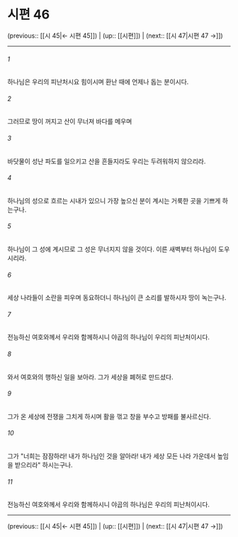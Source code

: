 # 시편 46

(previous:: [[시 45|← 시편 45]]) | (up:: [[시편]]) | (next:: [[시 47|시편 47 →]])

***




###### 1 

하나님은 우리의 피난처시요 힘이시며 환난 때에 언제나 돕는 분이시다. 



###### 2 

그러므로 땅이 꺼지고 산이 무너져 바다를 메우며 



###### 3 

바닷물이 성난 파도를 일으키고 산을 흔들지라도 우리는 두려워하지 않으리라. 



###### 4 

하나님의 성으로 흐르는 시내가 있으니 가장 높으신 분이 계시는 거룩한 곳을 기쁘게 하는구나. 



###### 5 

하나님이 그 성에 계시므로 그 성은 무너지지 않을 것이다. 이른 새벽부터 하나님이 도우시리라. 



###### 6 

세상 나라들이 소란을 피우며 동요하더니 하나님이 큰 소리를 발하시자 땅이 녹는구나. 



###### 7 

전능하신 여호와께서 우리와 함께하시니 야곱의 하나님이 우리의 피난처이시다. 



###### 8 

와서 여호와의 행하신 일을 보아라. 그가 세상을 폐허로 만드셨다. 



###### 9 

그가 온 세상에 전쟁을 그치게 하시며 활을 꺾고 창을 부수고 방패를 불사르신다. 



###### 10 

그가 "너희는 잠잠하라! 내가 하나님인 것을 알아라! 내가 세상 모든 나라 가운데서 높임을 받으리라" 하시는구나. 



###### 11 

전능하신 여호와께서 우리와 함께하시니 야곱의 하나님은 우리의 피난처이시다.

***

(previous:: [[시 45|← 시편 45]]) | (up:: [[시편]]) | (next:: [[시 47|시편 47 →]])
